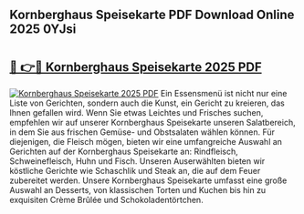 ## Kornberghaus Speisekarte PDF Download Online 2025 0YJsi

# <h2><a href="http://gccb9a.nevu.top/?p=Kornberghaus+Speisekarte">🔗 👉🔴 Kornberghaus Speisekarte 2025 PDF</a></h2>

[![Kornberghaus Speisekarte 2025 PDF](https://i.imgur.com/dBaPXMq.png)](http://gccb9a.nevu.top/?p=Kornberghaus+Speisekarte)
Ein Essensmenü ist nicht nur eine Liste von Gerichten, sondern auch die Kunst, ein Gericht zu kreieren, das Ihnen gefallen wird. Wenn Sie etwas Leichtes und Frisches suchen, empfehlen wir auf unserer Kornberghaus Speisekarte unseren Salatbereich, in dem Sie aus frischen Gemüse- und Obstsalaten wählen können. Für diejenigen, die Fleisch mögen, bieten wir eine umfangreiche Auswahl an Gerichten auf der Kornberghaus Speisekarte an: Rindfleisch, Schweinefleisch, Huhn und Fisch. Unseren Auserwählten bieten wir köstliche Gerichte wie Schaschlik und Steak an, die auf dem Feuer zubereitet werden. Unsere Kornberghaus Speisekarte umfasst eine große Auswahl an Desserts, von klassischen Torten und Kuchen bis hin zu exquisiten Crème Brûlée und Schokoladentörtchen.

